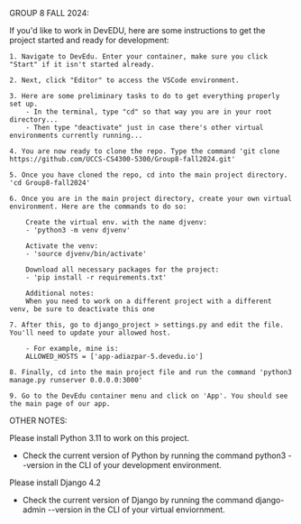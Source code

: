 GROUP 8 FALL 2024:

If you'd like to work in DevEDU, here are some instructions to get the project started and ready for development:

    1. Navigate to DevEdu. Enter your container, make sure you click "Start" if it isn't started already.

    2. Next, click "Editor" to access the VSCode environment.
    
    3. Here are some preliminary tasks to do to get everything properly set up.
        - In the terminal, type "cd" so that way you are in your root directory...
        - Then type "deactivate" just in case there's other virtual environments currently running...

    4. You are now ready to clone the repo. Type the command 'git clone https://github.com/UCCS-CS4300-5300/Group8-fall2024.git'

    5. Once you have cloned the repo, cd into the main project directory. 'cd Group8-fall2024'

    6. Once you are in the main project directory, create your own virtual environment. Here are the commands to do so:
        
        Create the virtual env. with the name djvenv:
        - 'python3 -m venv djvenv'
        
        Activate the venv:
        - 'source djvenv/bin/activate'

        Download all necessary packages for the project:
        - 'pip install -r requirements.txt'

        Additional notes:
        When you need to work on a different project with a different venv, be sure to deactivate this one

    7. After this, go to django_project > settings.py and edit the file. You'll need to update your allowed host.
        
        - For example, mine is:
        ALLOWED_HOSTS = ['app-adiazpar-5.devedu.io']

    8. Finally, cd into the main project file and run the command 'python3 manage.py runserver 0.0.0.0:3000'

    9. Go to the DevEdu container menu and click on 'App'. You should see the main page of our app.



OTHER NOTES:

Please install Python 3.11 to work on this project.
- Check the current version of Python by running the command python3 --version in the CLI of your development environment.
 
Please install Django 4.2
- Check the current version of Django by running the command django-admin --version in the CLI of your virtual enviornment.

